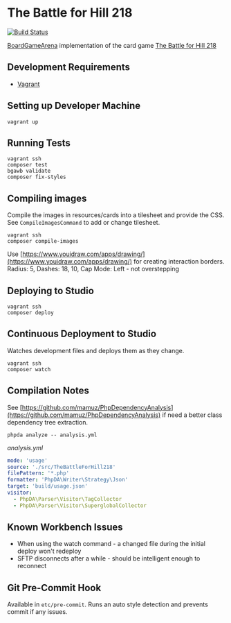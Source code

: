 # The Battle for Hill 218

[![Build Status](https://travis-ci.org/danielholmes/battle-for-hill-218.svg?branch=master)](https://travis-ci.org/danielholmes/battle-for-hill-218)

[BoardGameArena](https://boardgamearena.com/) implementation of the card game 
[The Battle for Hill 218](https://boardgamegeek.com/boardgame/32484/battle-hill-218)


## Development Requirements

 - [Vagrant](https://www.vagrantup.com/)


## Setting up Developer Machine

```
vagrant up
```


## Running Tests

```
vagrant ssh
composer test
bgawb validate
composer fix-styles
```


## Compiling images

Compile the images in resources/cards into a tilesheet and provide the CSS. See `CompileImagesCommand` to add or change 
tilesheet.

```
vagrant ssh
composer compile-images
```

Use [https://www.youidraw.com/apps/drawing/](https://www.youidraw.com/apps/drawing/) for creating interaction borders.
Radius: 5, Dashes: 18, 10, Cap Mode: Left - not overstepping


## Deploying to Studio

```
vagrant ssh
composer deploy
```


## Continuous Deployment to Studio

Watches development files and deploys them as they change.

```
vagrant ssh
composer watch
```


## Compilation Notes

See [https://github.com/mamuz/PhpDependencyAnalysis](https://github.com/mamuz/PhpDependencyAnalysis) if need a better
class dependency tree extraction.

`phpda analyze -- analysis.yml`

*analysis.yml*
```yaml
mode: 'usage'
source: './src/TheBattleForHill218'
filePattern: '*.php'
formatter: 'PhpDA\Writer\Strategy\Json'
target: 'build/usage.json'
visitor:
  - PhpDA\Parser\Visitor\TagCollector
  - PhpDA\Parser\Visitor\SuperglobalCollector
```


## Known Workbench Issues

 - When using the watch command - a changed file during the initial deploy won't redeploy
 - SFTP disconnects after a while - should be intelligent enough to reconnect


## Git Pre-Commit Hook

Available in `etc/pre-commit`. Runs an auto style detection and prevents commit if any issues.
